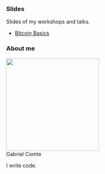 ### Slides

Slides of my workshops and talks.

* [Bitcoin Basics](https://gcomte.github.io/bitcoin-basics/)

### About me
<img src="https://avatars2.githubusercontent.com/u/8024734" width="250"><br/>
Gabriel Comte

I write code.
